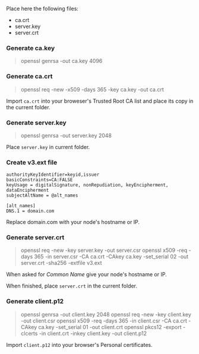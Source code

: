 Place here the following files:
* ca.crt
* server.key
* server.crt

### Generate ca.key
> openssl genrsa -out ca.key 4096

### Generate ca.crt
> openssl req -new -x509 -days 365 -key ca.key -out ca.crt

Import `ca.crt` into your broweser's Trusted Root CA list and place its copy in the current folder.

### Generate server.key
> openssl genrsa -out server.key 2048

Place `server.key` in current folder.

### Create v3.ext file

	authorityKeyIdentifier=keyid,issuer
	basicConstraints=CA:FALSE
	keyUsage = digitalSignature, nonRepudiation, keyEncipherment, dataEncipherment
	subjectAltName = @alt_names

	[alt_names]
	DNS.1 = domain.com

Replace domain.com with your node's hostname or IP.

### Generate server.crt
> openssl req -new -key server.key -out server.csr
> openssl x509 -req -days 365 -in server.csr -CA ca.crt -CAkey ca.key -set_serial 02 -out server.crt -sha256 -extfile v3.ext

When asked for *Common Name* give your node's hostname or IP.

When finished, place `server.crt` in the current folder.

### Generate client.p12
> openssl genrsa -out client.key 2048
> openssl req -new -key client.key -out client.csr
> openssl x509 -req -days 365 -in client.csr -CA ca.crt -CAkey ca.key -set_serial 01 -out client.crt
> openssl pkcs12 -export -clcerts -in client.crt -inkey client.key -out client.p12

Import `client.p12` into your browser's Personal certificates.
